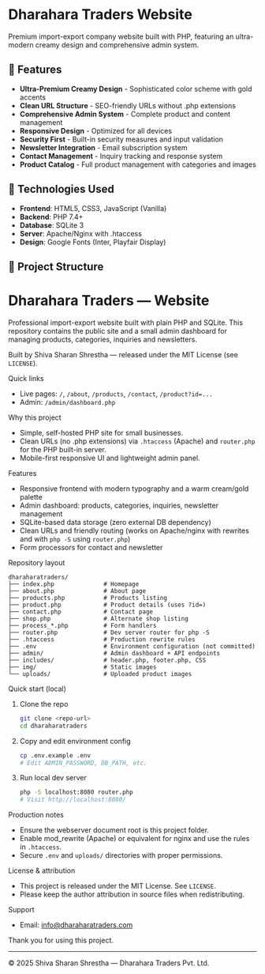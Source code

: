 # Dharahara Traders Website

Premium import-export company website built with PHP, featuring an ultra-modern creamy design and comprehensive admin system.

## 🌟 Features

- **Ultra-Premium Creamy Design** - Sophisticated color scheme with gold accents
- **Clean URL Structure** - SEO-friendly URLs without .php extensions
- **Comprehensive Admin System** - Complete product and content management
- **Responsive Design** - Optimized for all devices
- **Security First** - Built-in security measures and input validation
- **Newsletter Integration** - Email subscription system
- **Contact Management** - Inquiry tracking and response system
- **Product Catalog** - Full product management with categories and images

## 🚀 Technologies Used

- **Frontend**: HTML5, CSS3, JavaScript (Vanilla)
- **Backend**: PHP 7.4+
- **Database**: SQLite 3
- **Server**: Apache/Nginx with .htaccess
- **Design**: Google Fonts (Inter, Playfair Display)

## 📁 Project Structure

# Dharahara Traders — Website

Professional import-export website built with plain PHP and SQLite. This repository contains the public site and a small admin dashboard for managing products, categories, inquiries and newsletters.

Built by Shiva Sharan Shrestha — released under the MIT License (see `LICENSE`).

Quick links
- Live pages: `/`, `/about`, `/products`, `/contact`, `/product?id=...`
- Admin: `/admin/dashboard.php`

Why this project
- Simple, self-hosted PHP site for small businesses.
- Clean URLs (no .php extensions) via `.htaccess` (Apache) and `router.php` for the PHP built-in server.
- Mobile-first responsive UI and lightweight admin panel.

Features
- Responsive frontend with modern typography and a warm cream/gold palette
- Admin dashboard: products, categories, inquiries, newsletter management
- SQLite-based data storage (zero external DB dependency)
- Clean URLs and friendly routing (works on Apache/nginx with rewrites and with `php -S` using `router.php`)
- Form processors for contact and newsletter

Repository layout
```
dharaharatraders/
├── index.php              # Homepage
├── about.php              # About page
├── products.php           # Products listing
├── product.php            # Product details (uses ?id=)
├── contact.php            # Contact page
├── shop.php               # Alternate shop listing
├── process_*.php          # Form handlers
├── router.php             # Dev server router for php -S
├── .htaccess              # Production rewrite rules
├── .env                   # Environment configuration (not committed)
├── admin/                 # Admin dashboard + API endpoints
├── includes/              # header.php, footer.php, CSS
├── img/                   # Static images
└── uploads/               # Uploaded product images
```

Quick start (local)
1. Clone the repo
   ```bash
   git clone <repo-url>
   cd dharaharatraders
   ```
2. Copy and edit environment config
   ```bash
   cp .env.example .env
   # Edit ADMIN_PASSWORD, DB_PATH, etc.
   ```
3. Run local dev server
   ```bash
   php -S localhost:8080 router.php
   # Visit http://localhost:8080/
   ```

Production notes
- Ensure the webserver document root is this project folder.
- Enable mod_rewrite (Apache) or equivalent for nginx and use the rules in `.htaccess`.
- Secure `.env` and `uploads/` directories with proper permissions.

License & attribution
- This project is released under the MIT License. See `LICENSE`.
- Please keep the author attribution in source files when redistributing.

Support
- Email: info@dharaharatraders.com

Thank you for using this project.

---

© 2025 Shiva Sharan Shrestha — Dharahara Traders Pvt. Ltd.
